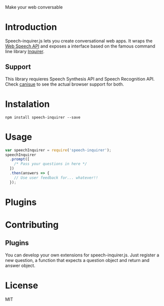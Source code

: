 Make your web conversable

# Introduction

Speech-inquirer.js lets you create conversational web apps. It wraps the 
[Web Speech API](https://dvcs.w3.org/hg/speech-api/raw-file/9a0075d25326/speechapi.html) and exposes a interface based
 on the famous command line library [Inquirer](https://github.com/SBoudrias/Inquirer.js). 

## Support

This library requieres Speech Synthesis API and Speech Recognition API. Check [canisue](https://caniuse.com/#search=speech) to see the actual browser support for both.

# Instalation


```shell
npm install speech-inquirer --save
```

# Usage

```js
var speechInquirer = require('speech-inquirer');
speechInquirer
  .prompt([
    /* Pass your questions in here */
  ])
  .then(answers => {
    // Use user feedback for... whatever!!
  });
```

# Plugins

# Contributing

## Plugins

You can develop your own extensions for speech-inquirer.js. Just register a new question, a function that expects a 
question object and return and answer object.

# License

MIT